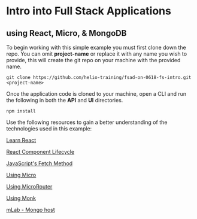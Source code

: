 # Intro into Full Stack Applications
## using React, Micro, & MongoDB

To begin working with this simple example you must first clone down the repo. You can omit **project-name** or replace it with any name you wish to provide, this will create the git repo on your machine with the provided name.

```
git clone https://github.com/helio-training/fsad-on-0618-fs-intro.git <project-name>
```
Once the application code is cloned to your machine, open a CLI and run the following in both the **API** and **UI** directories. 
```
npm install
```

Use the following resources to gain a better understanding of the technologies used in this example:

[Learn React](https://reactjs.org/tutorial/tutorial.html)

[React Component Lifecycle](https://reactjs.org/docs/react-component.html)

[JavaScript's Fetch Method](https://developer.mozilla.org/en-US/docs/Web/API/Fetch_API/Using_Fetch)

[Using Micro](https://www.npmjs.com/package/micro)

[Using MicroRouter](https://www.npmjs.com/package/microrouter)

[Using Monk](https://automattic.github.io/monk/docs/GETTING_STARTED.html)

[mLab - Mongo host](https://mlab.com/welcome/)
